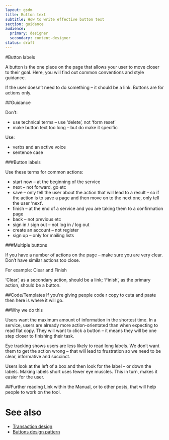 ```yaml
---
layout: gsdm
title: Button text
subtitle: How to write effective button text
section: guidance
audience:
  primary: designer
  secondary: content-designer
status: draft
---
```

    
#Button labels
<p>A button is the one place on the page that allows your user to move closer to their goal. Here, you will find out common conventions and style guidance. </p>

<p>If the user doesn’t need to do something &ndash; it should be  a link. Buttons are for actions only.</p>

##Guidance
<p>Don&rsquo;t:</p>
<ul>
<li>use technical terms &ndash;  use ‘delete’, not ‘form reset’
<li>make button text too long &ndash; but do make it specific</li>
</ul>
</p>

<p>Use:</p>
<ul>
<li>verbs and an active voice</li>
<li>sentence case</li>
</ul>


###Button labels
<p> Use these terms for common actions:</P>
<ul>
<li>start now &ndash; at the beginning of the service</li>
<li>next &ndash; not forward, go etc</li>
<li>save &ndash; only tell the user about the action that will lead to a result &ndash; so if the action is to save a page and then move on to the next one, only tell the user &lsquo;next&rsquo;.</li>
<li>finish &ndash; at the end of a service and you are taking them to a confirmation page</li> 
<li>back &ndash; not previous etc</li>
<li>sign in / sign out &ndash; not log in / log out</li>
<li>create an account &ndash; not register</li>
<li>sign up &ndash; only for mailing lists</li>
</ul>


###Multiple buttons
<p>If you have a number of actions on the page &ndash; make sure you are very clear. Don’t have similar actions too close.</p>

<p>For example: Clear and Finish</p>
<p>&lsquo;Clear&rsquo;, as a secondary action, should be a link; &lsquo;Finish&rsquo;, as the primary action, should be a button. </p>


##Code/Templates
If you're giving people code r copy to cuta and paste then here is where it will go.

##Why we do this
<p>Users want the maximum amount of information in the shortest time. In a service, users are already more action-orientated than when expecting to read flat copy. They will want to click a button &ndash; it means they will be one step closer to finishing their task.</p>

<p>Eye tracking shows users are less likely to read long labels. We don’t want them to get the action wrong &ndash; that will lead to frustration so we need to be clear, informative and succinct.</p>

<p>Users look at the left of a box and then look for the label &ndash; or down the labels. Making labels short uses fewer eye muscles. This in turn, makes it easier for the user.</p>

##Further reading
Link within the Manual, or to other posts, that will help people to work on the tool.


# See also

* [Transaction design](/guides-and-toolkits/designing-your-service/startandendoftransactionpages.html)
* [Buttons design pattern](/guides-and-toolkits/design-patterns/buttons.html)
